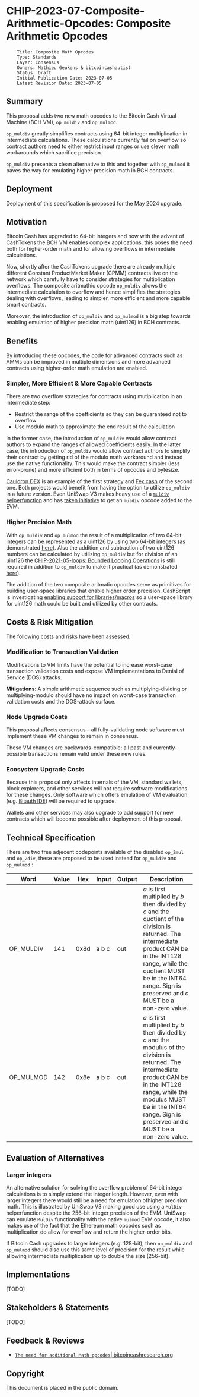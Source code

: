 # CHIP-2023-07-Composite-Arithmetic-Opcodes: Composite Arithmetic Opcodes

        Title: Composite Math Opcodes
        Type: Standards
        Layer: Consensus
        Owners: Mathieu Geukens & bitcoincashautist 
        Status: Draft
        Initial Publication Date: 2023-07-05
        Latest Revision Date: 2023-07-05

## Summary

This proposal adds two new math opcodes to the Bitcoin Cash Virtual Machine (BCH VM), `op_muldiv` and `op_mulmod`.

`op_muldiv` greatly simplifies contracts using 64-bit integer multiplication in intermediate calculations.
These calculations currently fail on overflow so contract authors need to either restrict input ranges or use clever math workarounds which sacrifice precision.

`op_muldiv` presents a clean alternative to this and together with `op_mulmod` it paves the way for emulating higher precision math in BCH contracts.

## Deployment

Deployment of this specification is proposed for the May 2024 upgrade.

## Motivation

Bitcoin Cash has upgraded to 64-bit integers and now with the advent of CashTokens the BCH VM enables complex applications,
this poses the need both for higher-order math and for allowing overflows in intermediate calculations.

Now, shortly after the CashTokens upgrade there are already multiple different Constant ProductMarket Maker (CPMM) contracts live on the network 
which carefully have to consider strategies for multiplication overflows.
The composite aritmathic opcode `op_muldiv` allows the intermediate calculation to overflow and hence simplifies the strategies dealing with overflows,
leading to simpler, more efficient and more capable smart contracts.

Moreover, the introduction of `op_muldiv` and `op_mulmod` is a big step towards enabling emulation of higher precision math (uint126) in BCH contracts.

## Benefits

By introducing these opcodes, the code for advanced contracts such as AMMs can be improved in multiple dimensions and 
more advanced contracts using higher-order math emulation are enabled.

### Simpler, More Efficient & More Capable Contracts

There are two overflow strategies for contracts using mutiplication in an intermediate step: 
- Restrict the range of the coefficients so they can be guaranteed not to overflow 
- Use modulo math to approximate the end result of the calculation

In the former case, the introduction of `op_muldiv` would allow contract authors to expand the ranges of allowed coefficients easily.
In the latter  case, the introduction of `op_muldiv` would allow contract authors to simplify their contract by getting rid of the 
modulo math workaround and instead use the native functionality. This would make the contract simpler (less error-prone) and more efficient
both in terms of opcodes and bytesize.

[Cauldron DEX](https://www.cauldron.quest/) is an example of the first strategy and [Fex.cash](https://fex.cash/) of the second one.
Both projects would benefit from having the option to utilize `op_muldiv` in a future version.
Even UniSwap V3 makes heavy use of a [`muldiv` helperfunction](https://docs.uniswap.org/contracts/v3/reference/core/libraries/FullMath) and has [taken initiative](https://ethereum-magicians.org/t/create-a-new-opcode-for-muldiv/8574) to get an `muldiv` opcode added to the EVM.

### Higher Precision Math

With `op_muldiv` and `op_mulmod` the result of a multiplication of two 64-bit integers can be represented as a uint126 by using two 64-bit integers
(as demonstrated [here](https://medium.com/wicketh/mathemagic-full-multiply-27650fec525d)).
Also the addition and subtraction of two uint126 numbers can be calculated by utilizing `op_muldiv` but for division of an uint126 the 
[CHIP-2021-05-loops: Bounded Looping Operations](https://github.com/bitjson/bch-loops) is still required in addition to `op_muldiv` to make it practical
(as demonstrated [here](https://medium.com/wicketh/mathemagic-512-bit-division-in-solidity-afa55870a65)).

The addition of the two composite aritmatic opcodes serve as primitives for building user-space libraries that enable higher order precision.
CashScript is investigating [enabling support for libraries/macros](https://github.com/CashScript/cashscript/issues/153) so a user-space library for 
uint126 math could be built and utilized by other contracts.

## Costs & Risk Mitigation

The following costs and risks have been assessed.

### Modification to Transaction Validation

Modifications to VM limits have the potential to increase worst-case transaction validation costs and expose VM implementations to Denial of Service (DOS) attacks.

**Mitigations**: A simple arithmetic sequence such as multiplying-dividing or multiplying-modulo should have no impact on worst-case transaction validation costs 
and the DOS-attack surface.  


### Node Upgrade Costs
 
This proposal affects consensus – all fully-validating node software must implement these VM changes to remain in consensus.

These VM changes are backwards-compatible: all past and currently-possible transactions remain valid under these new rules.

### Ecosystem Upgrade Costs

Because this proposal only affects internals of the VM, standard wallets, block explorers, and other services will not require software modifications for these changes. Only software which offers emulation of VM evaluation (e.g. [Bitauth IDE](https://github.com/bitauth/bitauth-ide)) will be required to upgrade.

Wallets and other services may also upgrade to add support for new contracts which will become possible after deployment of this proposal.

## Technical Specification

There are two free adjecent codepoints available of the disabled `op_2mul` and `op_2div`, these are proposed to be used instead for `op_muldiv` and `op_mulmod` :

|Word|Value|Hex|Input|Output|Description|
| --- | --- | --- | --- | --- | --- |
|OP_MULDIV|141|0x8d|a b c|out|*a* is first multiplied by *b* then divided by *c* and the quotient of the division is returned. The intermediate product CAN be in the INT128 range, while the quotient MUST be in the INT64 range. Sign is preserved and *c* MUST be a non-zero value.|
|OP_MULMOD|142|0x8e|a b c|out|*a* is first multiplied by *b* then divided by *c* and the modulus of the division is returned. The intermediate product CAN be in the INT128 range, while the modulus MUST be in the INT64 range. Sign is preserved and *c* MUST be a non-zero value.|

## Evaluation of Alternatives

### Larger integers

An alternative solution for solving the overflow problem of 64-bit integer calculations is to simply extend the integer length.
However, even with larger integers there would still be a need for emulation ofhigher precision math.
This is illustrated by UniSwap V3 making good use using a `MulDiv` helperfunction despite the 256-bit integer precision of the EVM.
UniSwap can emulate `MulDiv` functionality with the native `mulmod` EVM opcode, it also makes use of the fact that the Ethereum math opcodes
such as multiplication do allow for overflow and return the higher-order bits.

If Bitcoin Cash upgrades to larger integers (e.g. 128-bit), then `op_muldiv` and `op_mulmod` should also use this same level of precision for the result
while allowing intermediate multiplication up to double the size (256-bit).

## Implementations

[TODO]

## Stakeholders & Statements

[TODO]

## Feedback & Reviews

- [`The need for additional Math opcodes`| bitcoincashresearch.org](https://bitcoincashresearch.org/t/the-need-for-additional-math-opcodes/1087/22)


## Copyright

This document is placed in the public domain.
